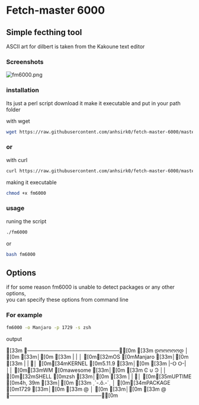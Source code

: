 # Fetch-master 6000

## Simple fecthing tool  
ASCII art for dilbert is taken from the Kakoune text editor

### Screenshots
![fm6000.png](https://github.com/anhsirk0/fetch-master-6000/blob/master/screenshots/fm6000.png)

### installation
Its just a perl script
download it make it executable and put in your path folder

with wget
``` bash
wget https://raw.githubusercontent.com/anhsirk0/fetch-master-6000/master/fm6000.pl -O fm6000
```
### or
with curl
``` bash
curl https://raw.githubusercontent.com/anhsirk0/fetch-master-6000/master/fm6000.pl --output fm6000
```
making it executable
```bash
chmod +x fm6000
```

### usage
runing the script
```bash
./fm6000
```
or
```bash
bash fm6000
```

## Options
if for some reason fm6000 is unable to detect packages or any other options,  
you can specify these options from command line
### For example

```bash
fm6000 -o Manjaro -p 1729 -s zsh
```
output


[33m              ╭─────────────────────────╮[0m
[33m    დოოოოოდ   │  [0m                       [33m│[0m
[33m    |     |   │  [0m[32mOS        [0mManjaro      [33m│[0m
[33m    |     |  ╭│  [0m[34mKERNEL    [0m5.11.9       [33m│[0m
[33m    |-ᱛ ᱛ-|  ││  [0m[33mWM        [0mawesome      [33m│[0m
[33m   Ͼ   ∪   Ͽ ││  [0m[32mSHELL     [0mzsh          [33m│[0m
[33m    |     |  ╯│  [0m[35mUPTIME    [0m4h, 39m      [33m│[0m
[33m   ˏ`-.ŏ.-´ˎ  │  [0m[34mPACKAGE   [0m1729         [33m│[0m
[33m       @      │  [0m                       [33m│[0m
[33m        @     ╰─────────────────────────╯[0m


